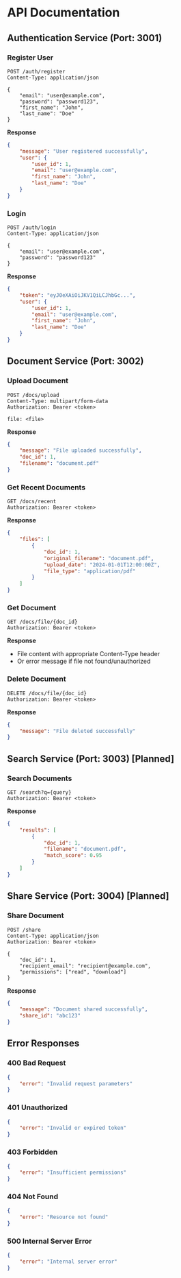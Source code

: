 # API Documentation

## Authentication Service (Port: 3001)

### Register User
```http
POST /auth/register
Content-Type: application/json

{
    "email": "user@example.com",
    "password": "password123",
    "first_name": "John",
    "last_name": "Doe"
}
```

**Response**
```json
{
    "message": "User registered successfully",
    "user": {
        "user_id": 1,
        "email": "user@example.com",
        "first_name": "John",
        "last_name": "Doe"
    }
}
```

### Login
```http
POST /auth/login
Content-Type: application/json

{
    "email": "user@example.com",
    "password": "password123"
}
```

**Response**
```json
{
    "token": "eyJ0eXAiOiJKV1QiLCJhbGc...",
    "user": {
        "user_id": 1,
        "email": "user@example.com",
        "first_name": "John",
        "last_name": "Doe"
    }
}
```

## Document Service (Port: 3002)

### Upload Document
```http
POST /docs/upload
Content-Type: multipart/form-data
Authorization: Bearer <token>

file: <file>
```

**Response**
```json
{
    "message": "File uploaded successfully",
    "doc_id": 1,
    "filename": "document.pdf"
}
```

### Get Recent Documents
```http
GET /docs/recent
Authorization: Bearer <token>
```

**Response**
```json
{
    "files": [
        {
            "doc_id": 1,
            "original_filename": "document.pdf",
            "upload_date": "2024-01-01T12:00:00Z",
            "file_type": "application/pdf"
        }
    ]
}
```

### Get Document
```http
GET /docs/file/{doc_id}
Authorization: Bearer <token>
```

**Response**
- File content with appropriate Content-Type header
- Or error message if file not found/unauthorized

### Delete Document
```http
DELETE /docs/file/{doc_id}
Authorization: Bearer <token>
```

**Response**
```json
{
    "message": "File deleted successfully"
}
```

## Search Service (Port: 3003) [Planned]

### Search Documents
```http
GET /search?q={query}
Authorization: Bearer <token>
```

**Response**
```json
{
    "results": [
        {
            "doc_id": 1,
            "filename": "document.pdf",
            "match_score": 0.95
        }
    ]
}
```

## Share Service (Port: 3004) [Planned]

### Share Document
```http
POST /share
Content-Type: application/json
Authorization: Bearer <token>

{
    "doc_id": 1,
    "recipient_email": "recipient@example.com",
    "permissions": ["read", "download"]
}
```

**Response**
```json
{
    "message": "Document shared successfully",
    "share_id": "abc123"
}
```

## Error Responses

### 400 Bad Request
```json
{
    "error": "Invalid request parameters"
}
```

### 401 Unauthorized
```json
{
    "error": "Invalid or expired token"
}
```

### 403 Forbidden
```json
{
    "error": "Insufficient permissions"
}
```

### 404 Not Found
```json
{
    "error": "Resource not found"
}
```

### 500 Internal Server Error
```json
{
    "error": "Internal server error"
}
``` 